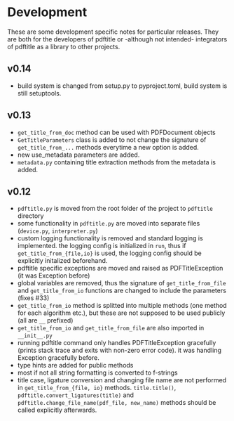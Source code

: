 # Development

These are some development specific notes for particular releases. They are both for the developers of pdftitle or -although not intended- integrators of pdftitle as a library to other projects.

## v0.14

- build system is changed from setup.py to pyproject.toml, build system is still setuptools.

## v0.13

- `get_title_from_doc` method can be used with PDFDocument objects
- `GetTitleParameters` class is added to not change the signature of `get_title_from_...` methods everytime a new option is added.
- new use_metadata parameters are added.
- `metadata.py` containing title extraction methods from the metadata is added.

## v0.12

- `pdftitle.py` is moved from the root folder of the project to `pdftitle` directory
- some functionality in `pdftitle.py` are moved into separate files (`device.py`, `interpreter.py`)
- custom logging functionality is removed and standard logging is implemented. the logging config is initialized in `run`, thus if `get_title_from_{file,io}` is used, the logging config should be explicitly initalized beforehand.
- pdftitle specific exceptions are moved and raised as PDFTitleException (it was Exception before)
- global variables are removed, thus the signature of `get_title_from_file` and `get_title_from_io` functions are changed to include the parameters (fixes #33)
- `get_title_from_io` method is splitted into multiple methods (one method for each algorithm etc.), but these are not supposed to be used publicly (all are `__` prefixed)
- `get_title_from_io` and `get_title_from_file` are also imported in `__init__.py`
- running pdftitle command only handles PDFTitleException gracefully (prints stack trace and exits with non-zero error code). it was handling Exception gracefully before.
- type hints are added for public methods
- most if not all string formatting is converted to f-strings 
- title case, ligature conversion and changing file name are not performed in `get_title_from_{file, io}` methods. `title.title()`, `pdftitle.convert_ligatures(title)` and `pdftitle.change_file_name(pdf_file, new_name)` methods should be called explicitly afterwards.
